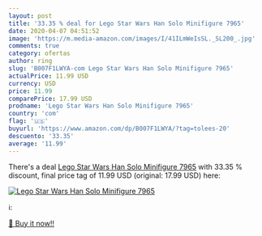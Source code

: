 ```yaml
---
layout: post
title: '33.35 % deal for Lego Star Wars Han Solo Minifigure 7965'
date: 2020-04-07 04:51:52
image: 'https://m.media-amazon.com/images/I/41ILmWeIsSL._SL200_.jpg'
comments: true
category: ofertas
author: ring
slug: 'B007F1LWYA-com Lego Star Wars Han Solo Minifigure 7965'
actualPrice: 11.99 USD
currency: USD
price: 11.99
comparePrice: 17.99 USD
prodname: 'Lego Star Wars Han Solo Minifigure 7965'
country: 'com'
flag: '🇺🇸'
buyurl: 'https://www.amazon.com/dp/B007F1LWYA/?tag=tolees-20'
descuento: '33.35'
average: '11.99'
---
```


There's a deal [Lego Star Wars Han Solo Minifigure 7965](https://www.amazon.com/dp/B007F1LWYA/?tag=tolees-20)  with  33.35 % discount, final price tag of  11.99 USD (original: 17.99 USD) here:

[![Lego Star Wars Han Solo Minifigure 7965](https://m.media-amazon.com/images/I/41ILmWeIsSL._SL200_.jpg)](https://www.amazon.com/dp/B007F1LWYA/?tag=tolees-20)

ℹ️:


[🛒 Buy it now!!](https://www.amazon.com/dp/B007F1LWYA/?tag=tolees-20)
